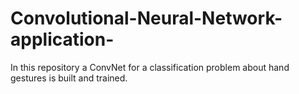 # Convolutional-Neural-Network-application-
In this repository a ConvNet  for a classification problem about hand gestures is built and trained.
